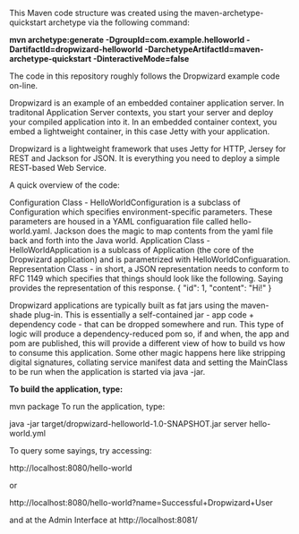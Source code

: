 This Maven code structure was created using the maven-archetype-quickstart archetype via the following command:

**mvn archetype:generate -DgroupId=com.example.helloworld -DartifactId=dropwizard-helloworld -DarchetypeArtifactId=maven-archetype-quickstart -DinteractiveMode=false**

The code in this repository roughly follows the Dropwizard example code on-line.

Dropwizard is an example of an embedded container application server. In traditonal Application Server contexts, you start your server and deploy your compiled application into it. In an embedded container context, you embed a lightweight container, in this case Jetty with your application.

Dropwizard is a lightweight framework that uses Jetty for HTTP, Jersey for REST and Jackson for JSON. It is everything you need to deploy a simple REST-based Web Service.

A quick overview of the code:

Configuration Class - HelloWorldConfiguration is a subclass of Configuration which specifies environment-specific parameters. These parameters are housed in a YAML configuaration file called hello-world.yaml. Jackson does the magic to map contents from the yaml file back and forth into the Java world.
Application Class - HelloWorldApplication is a sublcass of Application (the core of the Dropwizard application) and is parametrized with HelloWorldConfiguaration.
Representation Class - in short, a JSON representation needs to conform to RFC 1149 which specifies that things should look like the following. Saying provides the representation of this response.
{
  "id": 1,
  "content": "Hi!"
}

Dropwizard applications are typically built as fat jars using the maven-shade plug-in. This is essentially a self-contained jar - app code + dependency code - that can be dropped somewhere and run. This type of logic will produce a dependency-reduced pom so, if and when, the app and pom are published, this will provide a different view of how to build vs how to consume this application. Some other magic happens here like stripping digital signatures, collating service manifest data and setting the MainClass to be run when the application is started via java -jar.

**To build the application, type:**

mvn package
To run the application, type:

java -jar target/dropwizard-helloworld-1.0-SNAPSHOT.jar server hello-world.yml

To query some sayings, try accessing:

http://localhost:8080/hello-world

or

http://localhost:8080/hello-world?name=Successful+Dropwizard+User

and at the Admin Interface at http://localhost:8081/
